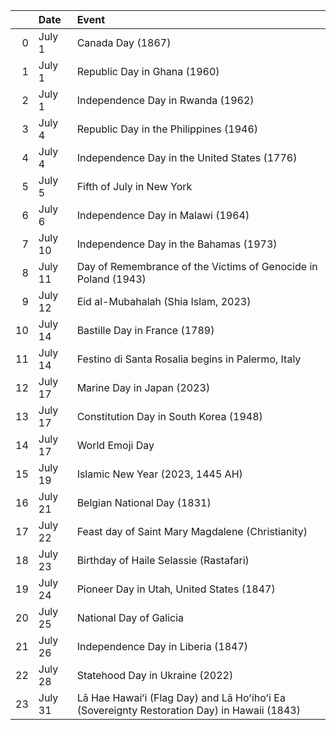 |    | Date    | Event                                                                                       |
|---:|:--------|:--------------------------------------------------------------------------------------------|
|  0 | July 1  | Canada Day (1867)                                                                           |
|  1 | July 1  | Republic Day in Ghana (1960)                                                                |
|  2 | July 1  | Independence Day in Rwanda (1962)                                                           |
|  3 | July 4  | Republic Day in the Philippines (1946)                                                      |
|  4 | July 4  | Independence Day in the United States (1776)                                                |
|  5 | July 5  | Fifth of July in New York                                                                   |
|  6 | July 6  | Independence Day in Malawi (1964)                                                           |
|  7 | July 10 | Independence Day in the Bahamas (1973)                                                      |
|  8 | July 11 | Day of Remembrance of the Victims of Genocide in Poland (1943)                              |
|  9 | July 12 | Eid al-Mubahalah (Shia Islam, 2023)                                                         |
| 10 | July 14 | Bastille Day in France (1789)                                                               |
| 11 | July 14 | Festino di Santa Rosalia begins in Palermo, Italy                                           |
| 12 | July 17 | Marine Day in Japan (2023)                                                                  |
| 13 | July 17 | Constitution Day in South Korea (1948)                                                      |
| 14 | July 17 | World Emoji Day                                                                             |
| 15 | July 19 | Islamic New Year (2023, 1445 AH)                                                            |
| 16 | July 21 | Belgian National Day (1831)                                                                 |
| 17 | July 22 | Feast day of Saint Mary Magdalene (Christianity)                                            |
| 18 | July 23 | Birthday of Haile Selassie (Rastafari)                                                      |
| 19 | July 24 | Pioneer Day in Utah, United States (1847)                                                   |
| 20 | July 25 | National Day of Galicia                                                                     |
| 21 | July 26 | Independence Day in Liberia (1847)                                                          |
| 22 | July 28 | Statehood Day in Ukraine (2022)                                                             |
| 23 | July 31 | Lā Hae Hawaiʻi (Flag Day) and Lā Hoʻihoʻi Ea (Sovereignty Restoration Day) in Hawaii (1843) |
